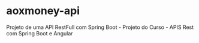 # aoxmoney-api

Projeto de uma API RestFull com Spring Boot - Projeto do Curso - APIS Rest com Spring Boot e Angular